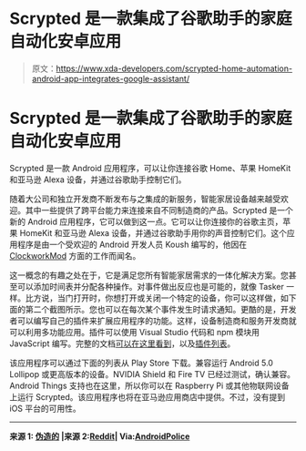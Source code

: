 # Scrypted 是一款集成了谷歌助手的家庭自动化安卓应用

> 原文：<https://www.xda-developers.com/scrypted-home-automation-android-app-integrates-google-assistant/>

# Scrypted 是一款集成了谷歌助手的家庭自动化安卓应用

Scrypted 是一款 Android 应用程序，可以让你连接谷歌 Home、苹果 HomeKit 和亚马逊 Alexa 设备，并通过谷歌助手控制它们。

随着大公司和独立开发商不断发布与之集成的新服务，智能家居设备越来越受欢迎。其中一些提供了跨平台能力来连接来自不同制造商的产品。Scrypted 是一个新的 Android 应用程序，它可以做到这一点。它可以让你连接你的谷歌主页，苹果 HomeKit 和亚马逊 Alexa 设备，并通过谷歌助手用你的声音控制它们。这个应用程序是由一个受欢迎的 Android 开发人员 Koush 编写的，他因在 [ClockworkMod](https://www.xda-developers.com/how-to-install-clockworkmod/) 方面的工作而闻名。

这一概念的有趣之处在于，它是满足您所有智能家居需求的一体化解决方案。您甚至可以添加时间表并分配各种操作。对事件做出反应也是可能的，就像 Tasker 一样。比方说，当门打开时，你想打开或关闭一个特定的设备，你可以这样做，如下面的第二个截图所示。您也可以在每次某个事件发生时请求通知。更酷的是，开发者可以编写自己的插件来扩展应用程序的功能。这样，设备制造商和服务开发商就可以利用多功能应用。插件可以使用 Visual Studio 代码和 npm 模块用 JavaScript 编写。完整的文档[可以在这里看到](https://developer.scrypted.app/)，以及[插件列表](https://www.npmjs.com/search?q=keywords:scrypted)。

该应用程序可以通过下面的列表从 Play Store 下载。兼容运行 Android 5.0 Lollipop 或更高版本的设备。NVIDIA Shield 和 Fire TV 已经过测试，确认兼容。Android Things 支持也在这里，所以你可以在 Raspberry Pi 或其他物联网设备上运行 Scrypted。该应用程序也将在亚马逊应用商店中提供。不过，没有提到 iOS 平台的可用性。

* * *

**来源 1: [伪造的](https://scrypted.app/) |来源 2:[Reddit](https://www.reddit.com/r/homeautomation/comments/c3048n/scrypted_home_automation_platform_on_android/)| Via:[AndroidPolice](https://www.androidpolice.com/2019/06/24/koush-home-automation-platform-scyrpted-tasker-for-smart-home/)**